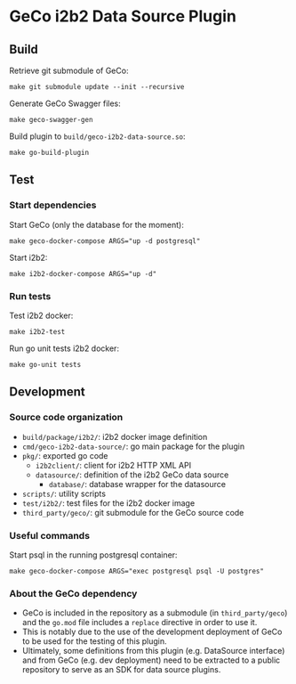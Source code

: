 # GeCo i2b2 Data Source Plugin

## Build
Retrieve git submodule of GeCo:
```shell
make git submodule update --init --recursive
```

Generate GeCo Swagger files:
```shell
make geco-swagger-gen
```

Build plugin to `build/geco-i2b2-data-source.so`:
```shell
make go-build-plugin
```

## Test
### Start dependencies
Start GeCo (only the database for the moment):
```shell
make geco-docker-compose ARGS="up -d postgresql"
```

Start i2b2:
```shell
make i2b2-docker-compose ARGS="up -d"
```

### Run tests
Test i2b2 docker:
```shell
make i2b2-test
```

Run go unit tests i2b2 docker:
```shell
make go-unit tests
```

## Development
### Source code organization
- `build/package/i2b2/`: i2b2 docker image definition
- `cmd/geco-i2b2-data-source/`: go main package for the plugin
- `pkg/`: exported go code
  - `i2b2client/`: client for i2b2 HTTP XML API
  - `datasource/`: definition of the i2b2 GeCo data source
    - `database/`: database wrapper for the datasource
- `scripts/`: utility scripts
- `test/i2b2/`: test files for the i2b2 docker image
- `third_party/geco/`: git submodule for the GeCo source code

### Useful commands
Start psql in the running postgresql container:
```shell
make geco-docker-compose ARGS="exec postgresql psql -U postgres"
```

### About the GeCo dependency
- GeCo is included in the repository as a submodule (in `third_party/geco`) and the `go.mod` file includes a `replace` directive in order to use it.
- This is notably due to the use of the development deployment of GeCo to be used for the testing of this plugin.
- Ultimately, some definitions from this plugin (e.g. DataSource interface) and from GeCo (e.g. dev deployment) need to be extracted to a public repository to serve as an SDK for data source plugins.
